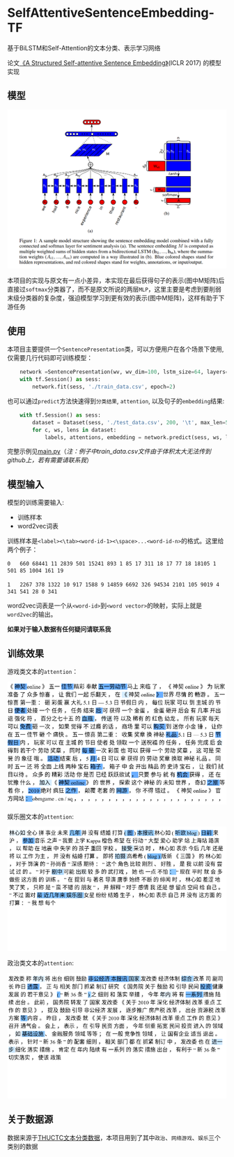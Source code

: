 # SelfAttentiveSentenceEmbedding-TF

基于BiLSTM和Self-Attention的文本分类、表示学习网络

论文[《A Structured Self-attentive Sentence Embedding》](https://arxiv.org/abs/1703.03130)(ICLR 2017)
的模型实现

## 模型
![model](./doc/model.png)

本项目的实现与原文有一点小差异，本实现在最后获得句子的表示(图中M矩阵)后直接过`softmax`分类器了，而不是原文所说的两层`MLP`，这里主要是考虑到要削弱末级分类器的复杂度，强迫模型学习到更有效的表示(图中M矩阵)，这样有助于下游任务

## 使用
本项目主要提供一个`SentencePresentation`类，可以方便用户在各个场景下使用,仅需要几行代码即可训练模型：

```python
    network =SentencePresentation(wv, wv_dim=100, lstm_size=64, layers=1, dim_r=30, classes=4, dim_a=10, norm=0.5, lr=0.01)
    with tf.Session() as sess:
        network.fit(sess, './train_data.csv', epoch=2)
```

也可以通过`predict`方法快速得到`分类结果`, `attention`, 以及句子的`embedding`结果:
```python
    with tf.Session() as sess:
        dataset = Dataset(sess, './test_data.csv', 200, '\t', max_len=500, epoch=1)
        for c, ws, lens in dataset:
            labels, attentions, embedding = network.predict(sess, ws, lens)
```
完整示例见[main.py](./main.py)（*注：例子中train_data.csv文件由于体积太大无法传到github上，若有需要请联系我*）

## 模型输入
模型的训练需要输入:
- 训练样本
- word2vec词表

训练样本是`<label><\tab><word-id-1><\space>...<word-id-n>`的格式。这里给两个例子：
```
0	660 68441 11 2839 501 15241 893 1 85 17 311 18 17 77 18 18105 1 501 85 1004 161 19

1	2267 378 1322 10 917 1588 9 14859 6692 326 94534 2101 105 9019 4 341 541 28 0 341 
```
word2vec词表是一个从`<word-id>`到`<word vector>`的映射，实际上就是`word2vec`的输出。

**如果对于输入数据有任何疑问请联系我**

## 训练效果
游戏类文本的`attention`：

![游戏类新闻](./doc/example-1.png)

娱乐圈文本的`attention`:

![娱乐圈新闻](./doc/example-3.png)

政治类文本的`attention`:

![政治类新闻](./doc/example-2.png)

## 关于数据源
数据来源于[THUCTC文本分类数据](http://thuctc.thunlp.org/message)，本项目用到了其中`政治`、`网络游戏`、`娱乐`三个类别的数据
